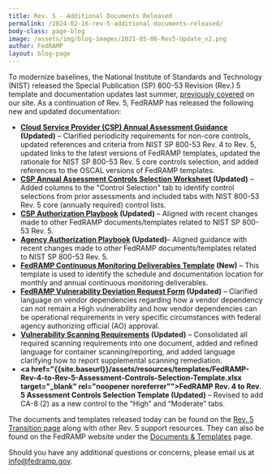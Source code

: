 ```yaml
---
title: Rev. 5 - Additional Documents Released
permalink: /2024-02-16-rev-5-additional-documents-released/
body-class: page-blog
image: /assets/img/blog-images/2021-05-06-Rev5-Update_v2.png
author: FedRAMP
layout: blog-page
---
```

To modernize baselines, the National Institute of Standards and Technology (NIST) released the Special Publication (SP) 800-53 Revision (Rev.) 5 template and documentation updates last summer, <a href="https://www.fedramp.gov/rev5-transition/" target="_blank" rel="noopener noreferrer">previously covered</a> on our site. As a continuation of Rev. 5, FedRAMP has released the following new and updated documentation:

- <b><a href="{{site.baseurl}}/assets/resources/documents/CSP_Annual_Assessment_Guidance.pdf" target="_blank" rel="noopener noreferrer">Cloud Service Provider (CSP) Annual Assessment Guidance</a> (Updated)</b> – Clarified periodicity requirements for non-core controls, updated references and criteria from NIST SP 800-53 Rev. 4 to Rev. 5, updated links to the latest versions of FedRAMP templates, updated the rationale for NIST SP 800-53 Rev. 5 core controls selection, and added references to the OSCAL versions of FedRAMP templates.  
- <b><a href="{{site.baseurl}}/assets/resources/documents/CSP_Annual_Assessment_Controls_Selection_Worksheet.xlsx" target="_blank" rel="noopener noreferrer">CSP Annual Assessment Controls Selection Worksheet</a> (Updated)</b> – Added columns to the "Control Selection" tab to identify control selections from prior assessments and included tabs with NIST 800-53 Rev. 5 core (annually required) control lists.
- <b><a href="{{site.baseurl}}/assets/resources/documents/CSP_Authorization_Playbook.pdf" target="_blank" rel="noopener noreferrer">CSP Authorization Playbook</a> (Updated)</b> – Aligned with recent changes made to other FedRAMP documents/templates related to NIST SP 800-53 Rev. 5.
- <b><a href="{{site.baseurl}}/assets/resources/documents/Agency_Authorization_Playbook.pdf" target="_blank" rel="noopener noreferrer">Agency Authorization Playbook</a> (Updated)</b>– Aligned guidance with recent changes made to other FedRAMP documents/templates related to NIST SP 800-53 Rev. 5.
- <b><a href="{{site.baseurl}}/assets/resources/templates/FedRAMP-Continuous-Monitoring-Deliverables-Template.xlsx" target="_blank" rel="noopener noreferrer">FedRAMP Continuous Monitoring Deliverables Template</a> (New)</b> – This template is used to identify the schedule and documentation location for monthly and annual continuous monitoring deliverables.
- <b><a href="{{site.baseurl}}/assets/resources/templates/FedRAMP-Vulnerability-Deviation-Request-Form.xlsx" target="_blank" rel="noopener noreferrer">FedRAMP Vulnerability Deviation Request Form</a> (Updated)</b> – Clarified language on vendor dependencies regarding how a vendor dependency can not remain a High vulnerability and how vendor dependencies can be operational requirements in very specific circumstances with federal agency authorizing official (AO) approval.
- <b><a href="{{site.baseurl}}/assets/resources/documents/CSP_Vulnerability_Scanning_Requirements.pdf" target="_blank" rel="noopener noreferrer">Vulnerability Scanning Requirements</a> (Updated)</b> – Consolidated all required scanning requirements into one document, added and refined language for container scanning/reporting, and added language clarifying how to report supplemental scanning remediation.
- <b><a href="{{site.baseurl}}/assets/resources/templates/FedRAMP-Rev-4-to-Rev-5-Assessment-Controls-Selection-Template.xlsx target="_blank" rel="noopener noreferrer"">FedRAMP Rev. 4 to Rev. 5 Assessment Controls Selection Template</a> (Updated)</b> – Revised to add CA-8 (2) as a new control to the “High” and “Moderate” tabs.

The documents and templates released today can be found on the <a href="https://www.fedramp.gov/rev5-transition/" target="_blank" rel="noopener noreferrer">Rev. 5 Transition page</a> along with other Rev. 5 support resources. They can also be found on the FedRAMP website under the <a href="https://www.fedramp.gov/documents-templates/" target="_blank" rel="noopener noreferrer">Documents & Templates</a> page.

Should you have any additional questions or concerns, please email us at <a href="mailto:info@fedramp.gov">info@fedramp.gov</a>. 
